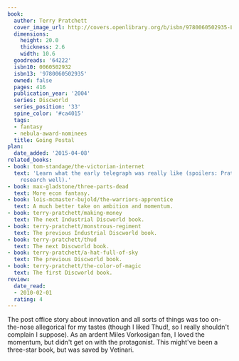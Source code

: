 ```yaml
---
book:
  author: Terry Pratchett
  cover_image_url: http://covers.openlibrary.org/b/isbn/9780060502935-L.jpg
  dimensions:
    height: 20.0
    thickness: 2.6
    width: 10.6
  goodreads: '64222'
  isbn10: 0060502932
  isbn13: '9780060502935'
  owned: false
  pages: 416
  publication_year: '2004'
  series: Discworld
  series_position: '33'
  spine_color: '#ca4015'
  tags:
  - fantasy
  - nebula-award-nominees
  title: Going Postal
plan:
  date_added: '2015-04-08'
related_books:
- book: tom-standage/the-victorian-internet
  text: 'Learn what the early telegraph was really like (spoilers: Pratchett did his
    research well).'
- book: max-gladstone/three-parts-dead
  text: More econ fantasy.
- book: lois-mcmaster-bujold/the-warriors-apprentice
  text: A much better take on ambition and momentum.
- book: terry-pratchett/making-money
  text: The next Industrial Discworld book.
- book: terry-pratchett/monstrous-regiment
  text: The previous Industrial Discworld book.
- book: terry-pratchett/thud
  text: The next Discworld book.
- book: terry-pratchett/a-hat-full-of-sky
  text: The previous Discworld book.
- book: terry-pratchett/the-color-of-magic
  text: The first Discworld book.
review:
  date_read:
  - 2010-02-01
  rating: 4
---
```


The post office story about innovation and all sorts of things was too on-the-nose allegorical for my tastes
(though I liked Thud!, so I really shouldn't complain I suppose). As an ardent Miles Vorkosigan fan, I loved the
momentum, but didn't get on with the protagonist. This might've been a three-star book, but was saved by Vetinari.
